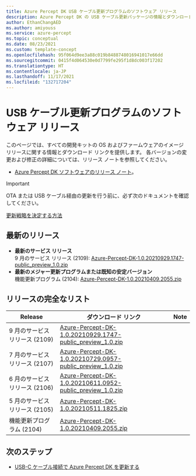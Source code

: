 ```yaml
---
title: Azure Percept DK USB ケーブル更新プログラムのソフトウェア リリース
description: Azure Percept DK の USB ケーブル更新パッケージの情報とダウンロード リンク
author: EthanChangAED
ms.author: amiyouss
ms.service: azure-percept
ms.topic: conceptual
ms.date: 08/23/2021
ms.custom: template-concept
ms.openlocfilehash: 95f064d9ee3a88c019b8488748016941017e66dd
ms.sourcegitcommit: 0415f4d064530e0d7799fe295f1d8dc003f17202
ms.translationtype: HT
ms.contentlocale: ja-JP
ms.lasthandoff: 11/17/2021
ms.locfileid: "132717204"
---
```

# <a name="software-releases-for-usb-cable-updates"></a>USB ケーブル更新プログラムのソフトウェア リリース

このページでは、すべての開発キットの OS およびファームウェアのイメージ リリースに関する情報とダウンロード リンクを提供します。 各バージョンの変更および修正の詳細については、リリース ノートを参照してください。

- [Azure Percept DK ソフトウェアのリリース ノート](./azure-percept-devkit-software-release-notes.md)。

>[!IMPORTANT]
>OTA または USB ケーブル経由の更新を行う前に、必ず次のドキュメントを確認してください。
>
>[更新戦略を決定する方法](./how-to-determine-your-update-strategy.md)

## <a name="latest-releases"></a>最新のリリース

- **最新のサービス リリース**  
9 月のサービス リリース (2109): [Azure-Percept-DK-1.0.20210929.1747-public_preview_1.0.zip](https://go.microsoft.com/fwlink/?linkid=2174462)
- **最新のメジャー更新プログラムまたは既知の安定バージョン**  
機能更新プログラム (2104): [Azure-Percept-DK-1.0.20210409.2055.zip](https://download.microsoft.com/download/6/4/d/64d53e60-f702-432d-a446-007920a4612c/Azure-Percept-DK-1.0.20210409.2055.zip)

## <a name="full-list-of-releases"></a>リリースの完全なリスト

|Release|ダウンロード リンク|Note|
|---|---|:---:|
|9 月のサービス リリース (2109)|[Azure-Percept-DK-1.0.20210929.1747-public_preview_1.0.zip](https://go.microsoft.com/fwlink/?linkid=2174462)||
|7 月のサービス リリース (2107)|[Azure-Percept-DK-1.0.20210729.0957-public_preview_1.0.zip](https://download.microsoft.com/download/f/a/9/fa95d9d9-a739-493c-8fad-bccf839072c9/Azure-Percept-DK-1.0.20210729.0957-public_preview_1.0.zip)||
|6 月のサービス リリース (2106)|[Azure-Percept-DK-1.0.20210611.0952-public_preview_1.0.zip](https://download.microsoft.com/download/1/5/8/1588f7e3-f8ae-4c06-baa2-c559364daae5/Azure-Percept-DK-1.0.20210611.0952-public_preview_1.0.zip)||
|5 月のサービス リリース (2105)|[Azure-Percept-DK-1.0.20210511.1825.zip](https://download.microsoft.com/download/e/0/1/e01b6f7e-04f7-45ee-8933-8514c2fdbe6a/Azure-Percept-DK-1.0.20210511.1825.zip)||
|機能更新プログラム (2104) |[Azure-Percept-DK-1.0.20210409.2055.zip](https://download.microsoft.com/download/6/4/d/64d53e60-f702-432d-a446-007920a4612c/Azure-Percept-DK-1.0.20210409.2055.zip)||

## <a name="next-steps"></a>次のステップ

- [USB-C ケーブル接続で Azure Percept DK を更新する](./how-to-update-via-usb.md)
